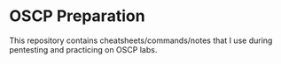 # OSCP Preparation

This repository contains cheatsheets/commands/notes that I use during pentesting and practicing on OSCP labs. 
